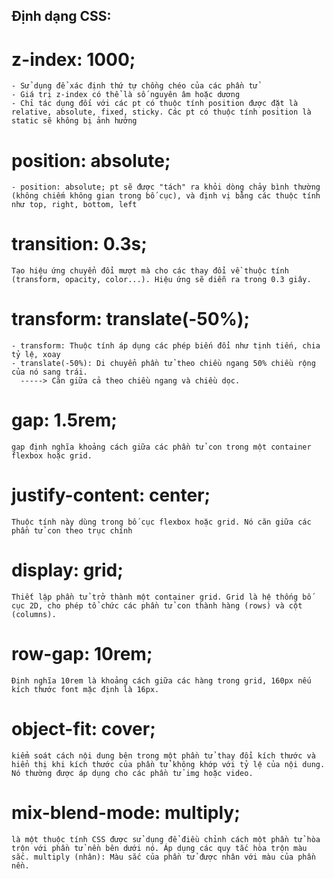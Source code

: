 ## Định dạng CSS:

  # z-index: 1000;
    - Sử dụng để xác định thứ tự chồng chéo của các phần tử
    - Giá trị z-index có thể là số nguyên âm hoặc dương
    - Chỉ tác dụng đối với các pt có thuộc tính position được đặt là relative, absolute, fixed, sticky. Các pt có thuộc tính position là static sẽ không bị ảnh hưởng

  # position: absolute;
    - position: absolute; pt sẽ được "tách" ra khỏi dòng chảy bình thường (không chiếm không gian trong bố cục), và định vị bằng các thuộc tính như top, right, bottom, left

  # transition: 0.3s;
    Tạo hiệu ứng chuyển đổi mượt mà cho các thay đổi về thuộc tính (transform, opacity, color...). Hiệu ứng sẽ diễn ra trong 0.3 giây.

  # transform: translate(-50%);
    - transform: Thuộc tính áp dụng các phép biến đổi như tịnh tiến, chia tỷ lệ, xoay
    - translate(-50%): Di chuyển phần tử theo chiều ngang 50% chiều rộng của nó sang trái.
      -----> Căn giữa cả theo chiều ngang và chiều dọc.
  
  # gap: 1.5rem;
    gap định nghĩa khoảng cách giữa các phần tử con trong một container flexbox hoặc grid.
  
  # justify-content: center;
    Thuộc tính này dùng trong bố cục flexbox hoặc grid. Nó căn giữa các phần tử con theo trục chính
  
  # display: grid;
    Thiết lập phần tử trở thành một container grid. Grid là hệ thống bố cục 2D, cho phép tổ chức các phần tử con thành hàng (rows) và cột (columns).
  
  # row-gap: 10rem;
    Định nghĩa 10rem là khoảng cách giữa các hàng trong grid, 160px nếu kích thước font mặc định là 16px.

  # object-fit: cover; 
    kiểm soát cách nội dung bên trong một phần tử thay đổi kích thước và hiển thị khi kích thước của phần tử không khớp với tỷ lệ của nội dung. Nó thường được áp dụng cho các phần tử img hoặc video.

  # mix-blend-mode: multiply; 
    là một thuộc tính CSS được sử dụng để điều chỉnh cách một phần tử hòa trộn với phần tử nền bên dưới nó. Áp dụng các quy tắc hòa trộn màu sắc. multiply (nhân): Màu sắc của phần tử được nhân với màu của phần nền.